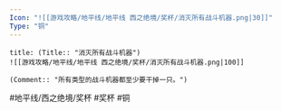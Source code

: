 ```yaml
---
Icon: "![[游戏攻略/地平线/地平线 西之绝境/奖杯/消灭所有战斗机器.png|30]]"
Type: "铜"
---
```

```ad-common-bronze-trophy
title: (Title:: "消灭所有战斗机器")
![[游戏攻略/地平线/地平线 西之绝境/奖杯/消灭所有战斗机器.png|100]]

(Comment:: "所有类型的战斗机器都至少要干掉一只。")
```

#地平线/西之绝境/奖杯 #奖杯 #铜
